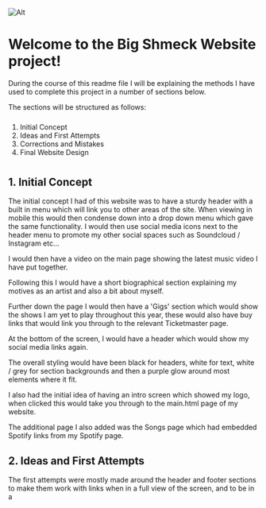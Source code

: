 ![Alt](../Images/gem.png "Title")

# Welcome to the Big Shmeck Website project! #

During the course of this readme file I will be explaining the methods I have used to complete this project in a number of sections below.

The sections will be structured as follows:

###
1. Initial Concept
2. Ideas and First Attempts
3. Corrections and Mistakes
4. Final Website Design
#

## 1. Initial Concept #

The initial concept I had of this website was to have a sturdy header with a built in menu which will link you to other areas of the site. When viewing in mobile this would then condense down into a drop down menu which gave the same functionality. I would then use social media icons next to the header menu to promote my other social spaces such as Soundcloud / Instagram etc...

I would then have a video on the main page showing the latest music video I have put together.

Following this I would have a short biographical section explaining my motives as an artist and also a bit about myself.

Further down the page I would then have a 'Gigs' section which would show the shows I am yet to play throughout this year, these would also have buy links that would link you through to the relevant Ticketmaster page.

At the bottom of the screen, I would have a header which would show my social media links again.

The overall styling would have been black for headers, white for text, white / grey for section backgrounds and then a purple glow around most elements where it fit.

I also had the initial idea of having an intro screen which showed my logo, when clicked this would take you through to the main.html page of my website.

The additional page I also added was the Songs page which had embedded Spotify links from my Spotify page.


## 2. Ideas and First Attempts #

The first attempts were mostly made around the header and footer sections to make them work with links when in a full view of the screen, and to be in a 